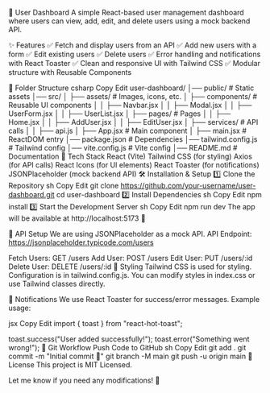 📌 User Dashboard
A simple React-based user management dashboard where users can view, add, edit, and delete users using a mock backend API.

✨ Features
✅ Fetch and display users from an API
✅ Add new users with a form
✅ Edit existing users
✅ Delete users
✅ Error handling and notifications with React Toaster
✅ Clean and responsive UI with Tailwind CSS
✅ Modular structure with Reusable Components

📂 Folder Structure
csharp
Copy
Edit
user-dashboard/
│── public/               # Static assets
│── src/
│   ├── assets/           # Images, icons, etc.
│   ├── components/       # Reusable UI components
│   │   ├── Navbar.jsx
│   │   ├── Modal.jsx
│   │   ├── UserForm.jsx
│   │   ├── UserList.jsx
│   ├── pages/            # Pages
│   │   ├── Home.jsx
│   │   ├── AddUser.jsx
│   │   ├── EditUser.jsx
│   ├── services/         # API calls
│   │   ├── api.js
│   ├── App.jsx           # Main component
│   ├── main.jsx          # ReactDOM entry
│── package.json          # Dependencies
│── tailwind.config.js    # Tailwind config
│── vite.config.js        # Vite config
│── README.md             # Documentation
🚀 Tech Stack
React (Vite)
Tailwind CSS (for styling)
Axios (for API calls)
React Icons (for UI elements)
React Toaster (for notifications)
JSONPlaceholder (mock backend API)
🛠️ Installation & Setup
1️⃣ Clone the Repository
sh
Copy
Edit
git clone https://github.com/your-username/user-dashboard.git
cd user-dashboard
2️⃣ Install Dependencies
sh
Copy
Edit
npm install
3️⃣ Start the Development Server
sh
Copy
Edit
npm run dev
The app will be available at http://localhost:5173 🚀

🔌 API Setup
We are using JSONPlaceholder as a mock API.
API Endpoint: https://jsonplaceholder.typicode.com/users

Fetch Users: GET /users
Add User: POST /users
Edit User: PUT /users/:id
Delete User: DELETE /users/:id
🎨 Styling
Tailwind CSS is used for styling. Configuration is in tailwind.config.js.
You can modify styles in index.css or use Tailwind classes directly.

🔔 Notifications
We use React Toaster for success/error messages.
Example usage:

jsx
Copy
Edit
import { toast } from "react-hot-toast";

toast.success("User added successfully!");
toast.error("Something went wrong!");
📌 Git Workflow
Push Code to GitHub
sh
Copy
Edit
git add .
git commit -m "Initial commit 🎉"
git branch -M main
git push -u origin main
📜 License
This project is MIT Licensed.

Let me know if you need any modifications! 🚀
